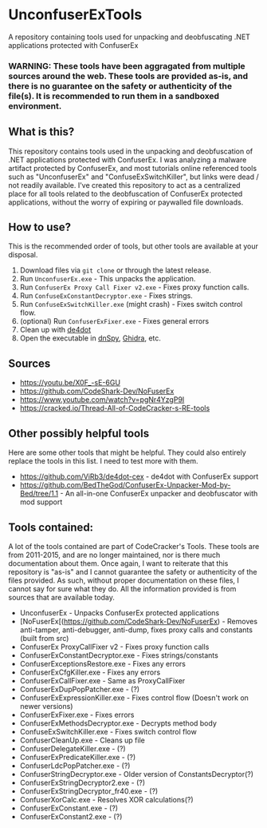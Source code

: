 # UnconfuserExTools
A repository containing tools used for unpacking and deobfuscating .NET applications protected with ConfuserEx

### WARNING: These tools have been aggragated from multiple sources around the web. These tools are provided as-is, and there is no guarantee on the safety or authenticity of the file(s). It is recommended to run them in a sandboxed environment. 

## What is this?
This repository contains tools used in the unpacking and deobfuscation of .NET applications protected with ConfuserEx. I was analyzing a malware artifact protected by ConfuserEx, and most tutorials online referenced tools such as "UnconfuserEx" and "ConfuseExSwitchKiller", but links were dead / not readily available. I've created this repository to act as a centralized place for all tools related to the deobfuscation of ConfuserEx protected applications, without the worry of expiring or paywalled file downloads. 

## How to use?
This is the recommended order of tools, but other tools are available at your disposal. 
1. Download files via `git clone` or through the latest release.
2. Run `UnconfuserEx.exe` - This unpacks the application.
3. Run `ConfuserEx Proxy Call Fixer v2.exe` - Fixes proxy function calls.
4. Run `ConfuseExConstantDecryptor.exe` - Fixes strings.
5. Run `ConfuseExSwitchKiller.exe` (might crash) - Fixes switch control flow.
7. (optional) Run `ConfuserExFixer.exe` - Fixes general errors
8. Clean up with [de4dot](https://github.com/de4dot/de4dot)
9. Open the executable in [dnSpy](https://github.com/dnSpy/dnSpy), [Ghidra](https://github.com/NationalSecurityAgency/ghidra), etc.

## Sources
* https://youtu.be/X0F_-sE-6GU
* https://github.com/CodeShark-Dev/NoFuserEx
* https://www.youtube.com/watch?v=pgNr4YzgP9I
* https://cracked.io/Thread-All-of-CodeCracker-s-RE-tools

## Other possibly helpful tools
Here are some other tools that might be helpful. They could also entirely replace the tools in this list. I need to test more with them.
* https://github.com/ViRb3/de4dot-cex - de4dot with ConfuserEx support
* https://github.com/BedTheGod/ConfuserEx-Unpacker-Mod-by-Bed/tree/1.1 - An all-in-one ConfuserEx unpacker and deobfuscator with mod support

## Tools contained:
A lot of the tools contained are part of CodeCracker's Tools. These tools are from 2011-2015, and are no longer maintained, nor is there much documentation about them. Once again, I want to reiterate that this repository is "as-is" and I cannot guarantee the safety or authenticity of the files provided. As such, without proper documentation on these files, I cannot say for sure what they do. All the information provided is from sources that are available today. 
* UnconfuserEx - Unpacks ConfuserEx protected applications
* [NoFuserEx[(https://github.com/CodeShark-Dev/NoFuserEx) - Removes anti-tamper, anti-debugger, anti-dump, fixes proxy calls and constants (built from src)
* ConfuserEx ProxyCallFixer v2 - Fixes proxy function calls
* ConfuserExConstantDecryptor.exe - Fixes strings/constants
* ConfuserExceptionsRestore.exe - Fixes any errors
* ConfuserExCfgKiller.exe - Fixes any errors
* ConfuserExCallFixer.exe - Same as ProxyCallFixer
* ConfuserExDupPopPatcher.exe - (?)
* ConfuserExExpressionKiller.exe - Fixes control flow (Doesn't work on newer versions)
* ConfuserExFixer.exe - Fixes errors
* ConfuserExMethodsDecryptor.exe - Decrypts method body
* ConfuseExSwitchKiller.exe - Fixes switch control flow
* ConfuserCleanUp.exe - Cleans up file
* ConfuserDelegateKiller.exe - (?)
* ConfuserExPredicateKiller.exe - (?)
* ConfuserLdcPopPatcher.exe - (?)
* ConfuserStringDecryptor.exe - Older version of ConstantsDecryptor(?)
* ConfuserExStringDecryptor2.exe - (?)
* ConfuserExStringDecryptor_fr40.exe - (?)
* ConfuserXorCalc.exe - Resolves XOR calculations(?)
* ConfuserExConstant.exe - (?)
* ConfuserExConstant2.exe - (?)
